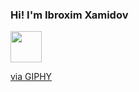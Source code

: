 ### Hi! I'm Ibroxim Xamidov 
<img src="https://giphy.com/embed/AWNxDbtHGIJDW" width="50" height="50"></img><p><a href="https://giphy.com/gifs/watch-apple-alle-AWNxDbtHGIJDW">via GIPHY</a></p>
